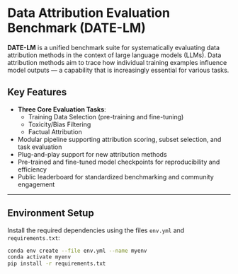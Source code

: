 # Data Attribution Evaluation Benchmark (DATE-LM)

**DATE-LM** is a unified benchmark suite for systematically evaluating data attribution methods in the context of large language models (LLMs). Data attribution methods aim to trace how individual training examples influence model outputs — a capability that is increasingly essential for various tasks.

## Key Features

- **Three Core Evaluation Tasks**:
  - Training Data Selection (pre-training and fine-tuning)
  - Toxicity/Bias Filtering
  - Factual Attribution
- Modular pipeline supporting attribution scoring, subset selection, and task evaluation
- Plug-and-play support for new attribution methods
- Pre-trained and fine-tuned model checkpoints for reproducibility and efficiency
- Public leaderboard for standardized benchmarking and community engagement

---

## Environment Setup

Install the required dependencies using the files `env.yml` and `requirements.txt`:

```bash
conda env create --file env.yml --name myenv
conda activate myenv
pip install -r requirements.txt
